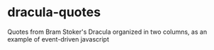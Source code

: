 dracula-quotes
==============

Quotes from Bram Stoker's Dracula organized in two columns, as an example of event-driven javascript

